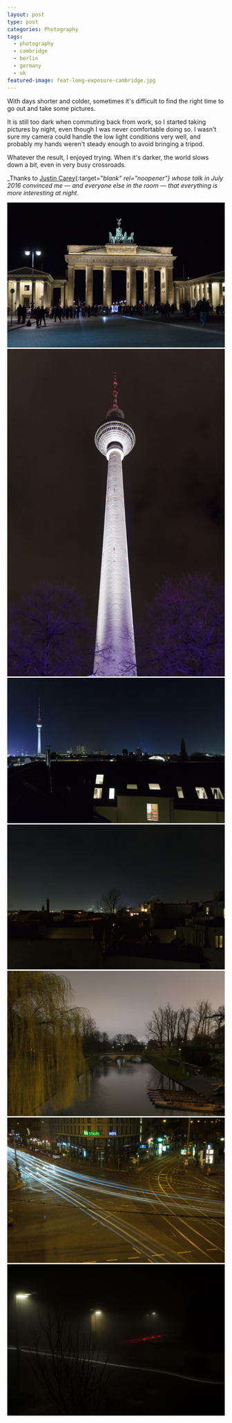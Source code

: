 ```yaml
---
layout: post
type: post
categories: Photography
tags:
  - photography
  - cambridge
  - berlin
  - germany
  - uk
featured-image: feat-long-exposure-cambridge.jpg
---
```

With days shorter and colder, sometimes it's difficult to find the right time to go out and take some pictures.

<!--more-->

It is still too dark when commuting back from work, so I started taking pictures by night, even though I was never comfortable doing so. I wasn't sure my camera could handle the low light conditions very well, and probably my hands weren't steady enough to avoid bringing a tripod.

Whatever the result, I enjoyed trying. When it's darker, the world slows down a bit, even in very busy crossroads.

_Thanks to [Justin Carey](http://www.justincarey.co.uk){:target="_blank" rel="noopener"} whose talk in July 2016 convinced me &mdash; and everyone else in the room &mdash; that everything is more interesting at night._

![Brandenburger Tor by Night, November 2016 – handheld](/assets/images/20161120-berlin-img_37141.jpg)
![Berliner Fernsehturm by Night, November 2016 – handheld](/assets/images/20161120-berlin-img_3681.jpg)
![Berlin Rooftops #1, November 2016 – handheld](/assets/images/20161122-berlin-img_4050.jpg)
![Berlin Rooftops #1, November 2016 – handheld](/assets/images/20161122-berlin-img_4042.jpg)
![River Cam by Night, March 2016 – long exposure with tripod](/assets/images/20160315-cambridge-img_2271.jpg)
![Rosenthaler Platz Light Trails, November 2016 – long exposure with tripod](/assets/images/20161121-berlin-img_3909.jpg)
![Foggy Night, Cambridge 2016 – long exposure with tripod](/assets/images/long-exposure-cambridge.jpg)
